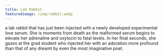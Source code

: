 ```yaml
---
title: Lab Rabbit
featuredimage: /img/rabbit.webp
---
```

a lab rabbit that has just been injected with a newly developed experimental love serum.  She is moments from death as the malformed serum begins to elevate her adrenaline and oxytocin to fatal levels.  In her final seconds, she gazes at the grad student who injected her with an adoration more profound than that of any dreamt by even the most imaginative poet.